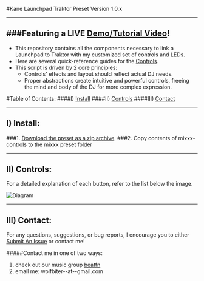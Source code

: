 #Kane Launchpad Traktor Preset
Version 1.0.x

------------------------
###Featuring a LIVE [Demo/Tutorial Video](https://youtu.be/dpdWzb0PEWo)!
------------------------

+ This repository contains all the components necessary to link a Launchpad to Traktor with
my customized set of controls and LEDs.
+ Here are several quick-reference guides for the [Controls](#ii-controls).
+ This script is driven by 2 core principles:
  - Controls' effects and layout should reflect actual DJ needs.
  - Proper abstractions create intuitive and powerful controls, freeing the mind and body of the DJ for more complex expression.

#Table of Contents:
####I) [Install](#i-install-1)
####II) [Controls](#ii-controls-1)
####III) [Contact](#iii-contact-1)

------------------------
## I) Install:
###1. [Download the preset as a zip archive](https://github.com/wolfbiter/kane-launchpad-traktor/archive/master.zip).
###2. Copy contents of mixxx-controls to the mixxx preset folder

------------------------
## II) Controls:
For a detailed explanation of each button, refer to the list below the image.

![Diagram](https://raw.github.com/wolfbiter/kane-launchpad-traktor/master/launchpad-diagram%20backup.PNG)

------------------------
## III) Contact:
For any questions, suggestions, or bug reports, I encourage you to either [Submit An Issue](https://github.com/wolfbiter/kane-launchpad-traktor/issues?state=open) or contact me!

#####Contact me in one of two ways:
1. check out our music group [beatfn](http://beatfn.com)
2. email me: wolfbiter--at--gmail.com
